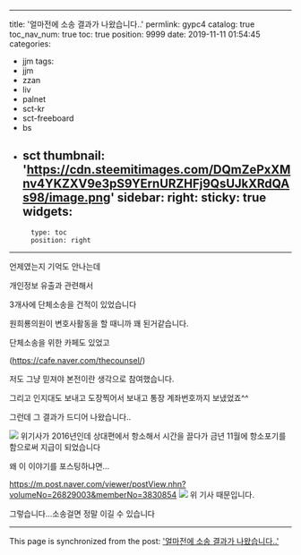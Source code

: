 
---
title: '얼마전에 소송 결과가 나왔습니다..'
permlink: gypc4
catalog: true
toc_nav_num: true
toc: true
position: 9999
date: 2019-11-11 01:54:45
categories:
- jjm
tags:
- jjm
- zzan
- liv
- palnet
- sct-kr
- sct-freeboard
- bs
- sct
thumbnail: 'https://cdn.steemitimages.com/DQmZePxXMnv4YKZXV9e3pS9YErnURZHFj9QsUJkXRdQAs98/image.png'
sidebar:
    right:
        sticky: true
widgets:
    -
        type: toc
        position: right
---


언제였는지 기억도 안나는데

개인정보 유출과 관련해서

3개사에 단체소송을 건적이 있었습니다

원희룡의원이 변호사활동을 할 때니까 꽤 된거같습니다. 

단체소송을 위한 카페도 있었고

(https://cafe.naver.com/thecounsel/)


저도 그냥 믿져야 본전이란 생각으로 참여했습니다.

그리고 인지대도 보내고 도장찍어서 보내고 통장 계좌번호까지 보냈었죠^^


그런데 그 결과가 드디어 나왔습니다..

![](https://cdn.steemitimages.com/DQmZePxXMnv4YKZXV9e3pS9YErnURZHFj9QsUJkXRdQAs98/image.png)
위기사가 2016년인데 상대편에서 항소해서 시간을 끌다가 금년 11월에 항소포기를 함으로써 지급이 되었습니다


왜 이 이야기를 포스팅하냐면...

https://m.post.naver.com/viewer/postView.nhn?volumeNo=26829003&memberNo=3830854
![](https://cdn.steemitimages.com/DQmaxfAoCVFKQJdz3vmGxrA2EaWW8sSM98zzoJj6GAMtfDH/image.png)
위 기사 때문입니다.

그렇습니다...소송걸면 정말 이길 수 있습니다

- - -

This page is synchronized from the post: ['얼마전에 소송 결과가 나왔습니다..'](https://steemit.com/@virus707/gypc4)
